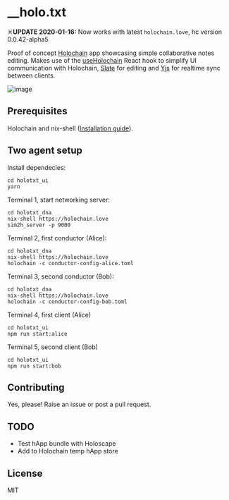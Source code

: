 # __holo.txt

♓️**UPDATE 2020-01-16:** Now works with latest `holochain.love`, hc version 0.0.42-alpha5

Proof of concept [Holochain](https://holochain.org) app showcasing simple collaborative notes editing. Makes use of the <a href='https://github.com/kristoferlund/react-holochain-hook'>useHolochain</a> React hook to simplify UI communication with Holochain, <a href='https://www.slatejs.org/'>Slate</a> for editing and <a href='https://yjs.dev/'>Yjs</a> for realtime sync between clients.

![image](https://user-images.githubusercontent.com/9698363/71314686-61cb0c00-244d-11ea-9429-2dd0e7c7d701.png)

## Prerequisites 

Holochain and nix-shell ([Installation guide](https://developer.holochain.org/docs/install/)).

## Two agent setup

Install dependecies:
```
cd holotxt_ui
yarn
```

Terminal 1, start networking server:

```
cd holotxt_dna
nix-shell https://holochain.love
sim2h_server -p 9000
```

Terminal 2, first conductor (Alice):

```
cd holotxt_dna
nix-shell https://holochain.love
holochain -c conductor-config-alice.toml
```

Terminal 3, second conductor (Bob):

```
cd holotxt_dna
nix-shell https://holochain.love
holochain -c conductor-config-bob.toml
```

Terminal 4, first client (Alice)

```
cd holotxt_ui
npm run start:alice
```

Terminal 5, second client (Bob)

```
cd holotxt_ui
npm run start:bob
```

## Contributing

Yes, please! Raise an issue or post a pull request. 

## TODO

- Test hApp bundle with Holoscape
- Add to Holochain temp hApp store

## License

MIT
